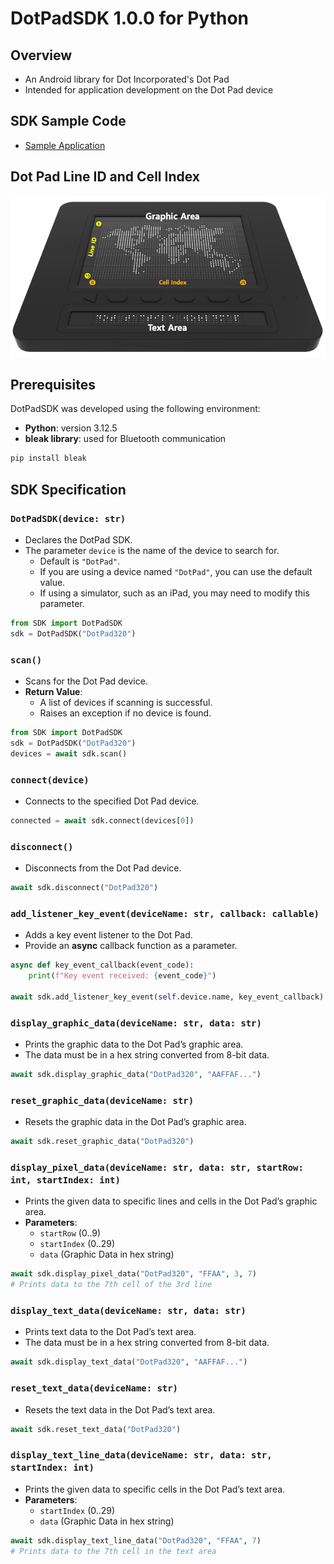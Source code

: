 # DotPadSDK 1.0.0 for Python

## Overview

- An Android library for Dot Incorporated's Dot Pad  
- Intended for application development on the Dot Pad device

## SDK Sample Code

- [Sample Application](https://github.com/dotincorp/dotpad-sample-code/tree/main/Python/1.0.0)

## Dot Pad Line ID and Cell Index

<img src="images/dotpad.png" alt="Dot Pad Diagram">

## Prerequisites

DotPadSDK was developed using the following environment:

- **Python**: version 3.12.5
- **bleak library**: used for Bluetooth communication

```bash
pip install bleak
```
## SDK Specification

### `DotPadSDK(device: str)`

- Declares the DotPad SDK.
- The parameter `device` is the name of the device to search for.  
  - Default is `"DotPad"`.  
  - If you are using a device named `"DotPad"`, you can use the default value.  
  - If using a simulator, such as an iPad, you may need to modify this parameter.

```python
from SDK import DotPadSDK
sdk = DotPadSDK("DotPad320")
```

### `scan()`
- Scans for the Dot Pad device.
- **Return Value**:  
  - A list of devices if scanning is successful.  
  - Raises an exception if no device is found.
  
```python
from SDK import DotPadSDK
sdk = DotPadSDK("DotPad320")
devices = await sdk.scan()
```

### `connect(device)`
- Connects to the specified Dot Pad device.

```python
connected = await sdk.connect(devices[0])
```

### `disconnect()`
- Disconnects from the Dot Pad device.

```python
await sdk.disconnect("DotPad320")
```

### `add_listener_key_event(deviceName: str, callback: callable)`
- Adds a key event listener to the Dot Pad.
- Provide an **async** callback function as a parameter.

```python
async def key_event_callback(event_code):
    print(f"Key event received: {event_code}")

await sdk.add_listener_key_event(self.device.name, key_event_callback)
```

### `display_graphic_data(deviceName: str, data: str)`
- Prints the graphic data to the Dot Pad’s graphic area.
- The data must be in a hex string converted from 8-bit data.

```python
await sdk.display_graphic_data("DotPad320", "AAFFAF...")
```

### `reset_graphic_data(deviceName: str)`
- Resets the graphic data in the Dot Pad’s graphic area.

```python
await sdk.reset_graphic_data("DotPad320")
```

### `display_pixel_data(deviceName: str, data: str, startRow: int, startIndex: int)`
- Prints the given data to specific lines and cells in the Dot Pad’s graphic area.
- **Parameters**:  
  - `startRow` (0..9)  
  - `startIndex` (0..29)  
  - `data` (Graphic Data in hex string)

```python
await sdk.display_pixel_data("DotPad320", "FFAA", 3, 7) 
# Prints data to the 7th cell of the 3rd line
```

### `display_text_data(deviceName: str, data: str)`
- Prints text data to the Dot Pad’s text area.
- The data must be in a hex string converted from 8-bit data.

```python
await sdk.display_text_data("DotPad320", "AAFFAF...")
```

### `reset_text_data(deviceName: str)`
- Resets the text data in the Dot Pad’s text area.

```python
await sdk.reset_text_data("DotPad320")
```

### `display_text_line_data(deviceName: str, data: str, startIndex: int)`
- Prints the given data to specific cells in the Dot Pad’s text area.
- **Parameters**:  
  - `startIndex` (0..29)  
  - `data` (Graphic Data in hex string)

```python
await sdk.display_text_line_data("DotPad320", "FFAA", 7) 
# Prints data to the 7th cell in the text area
```

